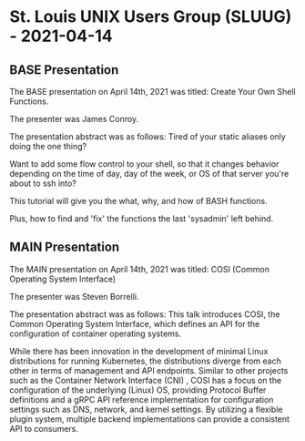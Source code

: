 # St. Louis UNIX Users Group (SLUUG) - 2021-04-14

## BASE Presentation

The BASE presentation on April 14th, 2021 was titled: Create Your Own Shell Functions.

The presenter was James Conroy.

The presentation abstract was as follows:
Tired of your static aliases only doing the one thing?

Want to add some flow control to your shell, so that it changes behavior depending on the time of day, day of the week, or OS of that server you're about to ssh into?

This tutorial will give you the what, why, and how of BASH functions.

Plus, how to find and 'fix' the functions the last 'sysadmin' left behind. 

## MAIN Presentation

The MAIN presentation on April 14th, 2021 was titled: COSI (Common Operating System Interface)

The presenter was  Steven Borrelli.

The presentation abstract was as follows:
This talk introduces COSI, the Common Operating System Interface, which defines an API for the configuration of container operating systems.

While there has been innovation in the development of minimal Linux distributions for running Kubernetes, the distributions diverge from each other in terms of management and API endpoints. Similar to other projects such as the Container Network Interface (CNI) , COSI has a focus on the configuration of the underlying (Linux) OS, providing Protocol Buffer definitions and a gRPC API reference implementation for configuration settings such as DNS, network, and kernel settings. By utilizing a flexible plugin system, multiple backend implementations can provide a consistent API to consumers.
